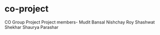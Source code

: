 # co-project
CO Group Project
Project members-
Mudit Bansal
Nishchay Roy
Shashwat Shekhar
Shaurya Parashar
